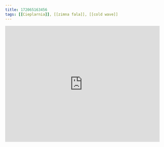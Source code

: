 ```yaml
---
title: 172065163456
tags: [[Cieplarnia]], [[zimna fala]], [[cold wave]]
---
```

<iframe allow="accelerometer; autoplay; clipboard-write; encrypted-media; gyroscope; picture-in-picture" allowfullscreen="" frameborder="0" height="375" id="youtube_iframe" src="https://www.youtube.com/embed/Y6_RExZfTJI?feature=oembed&amp;enablejsapi=1&amp;origin=https://safe.txmblr.com&amp;wmode=opaque" width="500"></iframe>